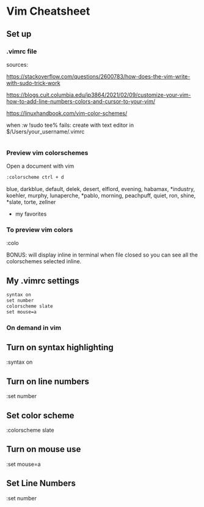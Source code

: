 
# Vim Cheatsheet

## Set up
### .vimrc file
sources:

https://stackoverflow.com/questions/2600783/how-does-the-vim-write-with-sudo-trick-work

https://blogs.cuit.columbia.edu/jp3864/2021/02/09/customize-your-vim-how-to-add-line-numbers-colors-and-cursor-to-your-vim/ 

https://linuxhandbook.com/vim-color-schemes/

when :w !sudo tee% fails:
create with text editor in $/Users/your_username/.vimrc
``` 
```

### Preview vim colorschemes
Open a document with vim

```bash 
:colorscheme ctrl + d
```
blue,
darkblue,
default,
delek,
desert,
elflord,
evening,
habamax,
*industry,
koehler,
murphy,
lunaperche, 
*pablo,
morning,
peachpuff,
quiet,
ron,
shine,
*slate,
torte,
zellner

* my favorites
### To preview vim colors
:colo <any from above>

BONUS: will display inline in terminal when file closed so you can see all the colorschemes selected inline.

## My .vimrc settings
```txt
syntax on
set number
colorscheme slate
set mouse=a
```
### On demand in vim

## Turn on syntax highlighting
:syntax on
## Turn on line numbers
:set number
## Set color scheme
:colorscheme slate
## Turn on mouse use
:set mouse=a

## Set Line Numbers
:set number


